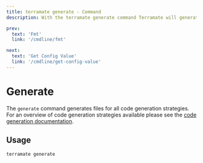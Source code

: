 ```yaml
---
title: terramate generate - Command
description: With the terramate generate command Terramate will generate all files.

prev:
  text: 'Fmt'
  link: '/cmdline/fmt'

next:
  text: 'Get Config Value'
  link: '/cmdline/get-config-value'
---
```


# Generate

The `generate` command generates files for all code generation strategies. For an overview of code generation strategies available please see the [code generation documentation](../code-generation/index.md).

## Usage

`terramate generate`
